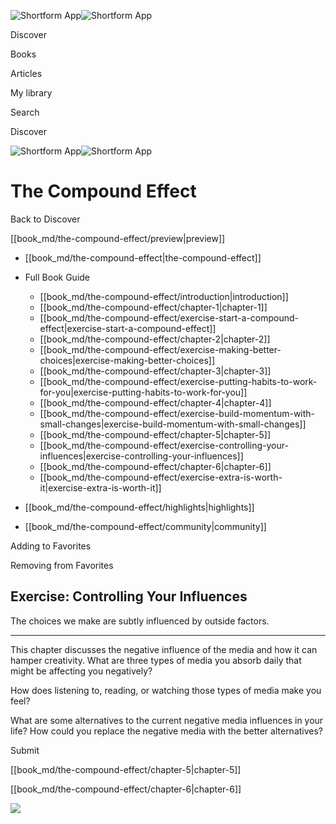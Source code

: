 ![Shortform App](/img/logo.36a2399e.svg)![Shortform App](/img/logo-dark.70c1b072.svg)

Discover

Books

Articles

My library

Search

Discover

![Shortform App](/img/logo.36a2399e.svg)![Shortform App](/img/logo-dark.70c1b072.svg)

# The Compound Effect

Back to Discover

[[book_md/the-compound-effect/preview|preview]]

  * [[book_md/the-compound-effect|the-compound-effect]]
  * Full Book Guide

    * [[book_md/the-compound-effect/introduction|introduction]]
    * [[book_md/the-compound-effect/chapter-1|chapter-1]]
    * [[book_md/the-compound-effect/exercise-start-a-compound-effect|exercise-start-a-compound-effect]]
    * [[book_md/the-compound-effect/chapter-2|chapter-2]]
    * [[book_md/the-compound-effect/exercise-making-better-choices|exercise-making-better-choices]]
    * [[book_md/the-compound-effect/chapter-3|chapter-3]]
    * [[book_md/the-compound-effect/exercise-putting-habits-to-work-for-you|exercise-putting-habits-to-work-for-you]]
    * [[book_md/the-compound-effect/chapter-4|chapter-4]]
    * [[book_md/the-compound-effect/exercise-build-momentum-with-small-changes|exercise-build-momentum-with-small-changes]]
    * [[book_md/the-compound-effect/chapter-5|chapter-5]]
    * [[book_md/the-compound-effect/exercise-controlling-your-influences|exercise-controlling-your-influences]]
    * [[book_md/the-compound-effect/chapter-6|chapter-6]]
    * [[book_md/the-compound-effect/exercise-extra-is-worth-it|exercise-extra-is-worth-it]]
  * [[book_md/the-compound-effect/highlights|highlights]]
  * [[book_md/the-compound-effect/community|community]]



Adding to Favorites 

Removing from Favorites 

## Exercise: Controlling Your Influences

The choices we make are subtly influenced by outside factors.

* * *

This chapter discusses the negative influence of the media and how it can hamper creativity. What are three types of media you absorb daily that might be affecting you negatively?

How does listening to, reading, or watching those types of media make you feel?

What are some alternatives to the current negative media influences in your life? How could you replace the negative media with the better alternatives?

Submit 

[[book_md/the-compound-effect/chapter-5|chapter-5]]

[[book_md/the-compound-effect/chapter-6|chapter-6]]

![](https://bat.bing.com/action/0?ti=56018282&Ver=2&mid=9bebfa58-46bd-420c-acc2-31233dbb7e3e&sid=1711133063fa11eebdec89a8b8ae3bbc&vid=171147a063fa11eea7440fcfeb230d96&vids=0&msclkid=N&pi=0&lg=en-US&sw=800&sh=600&sc=24&nwd=1&tl=Shortform%20%7C%20Book&p=https%3A%2F%2Fwww.shortform.com%2Fapp%2Fbook%2Fthe-compound-effect%2Fexercise-controlling-your-influences&r=&lt=330&evt=pageLoad&sv=1&rn=940275)
